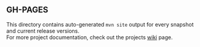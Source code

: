 ## GH-PAGES

This directory contains auto-generated `mvn site` output for every snapshot and current release versions.<br/>
For more project documentation, check out the projects [wiki](https://github.com/OfficeDev/ews-java-api/wiki) page.
